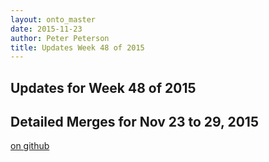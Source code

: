 ```yaml
---
layout: onto_master
date: 2015-11-23
author: Peter Peterson
title: Updates Week 48 of 2015
---
```

Updates for Week 48 of 2015
---------------------------

Detailed Merges for Nov 23 to 29, 2015
--------------------------------------
[on github](https://github.com/mantidproject/mantid/pulls?q=is%3Apr+merged%3A2015-11-24..2015-11-29)

